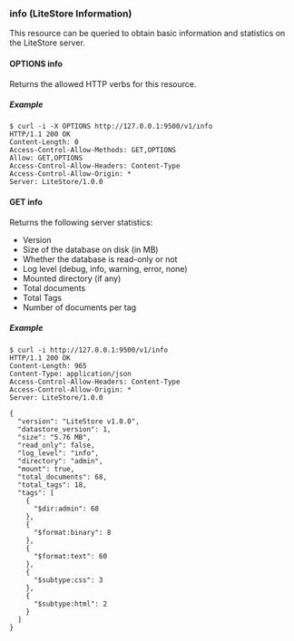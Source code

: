 ### info (LiteStore Information)

This resource can be queried to obtain basic information and statistics on the LiteStore server.

#### OPTIONS info

Returns the allowed HTTP verbs for this resource.

##### Example

```
$ curl -i -X OPTIONS http://127.0.0.1:9500/v1/info
HTTP/1.1 200 OK
Content-Length: 0
Access-Control-Allow-Methods: GET,OPTIONS
Allow: GET,OPTIONS
Access-Control-Allow-Headers: Content-Type
Access-Control-Allow-Origin: *
Server: LiteStore/1.0.0
```

#### GET info

Returns the following server statistics:

* Version
* Size of the database on disk (in MB)
* Whether the database is read-only or not
* Log level (debug, info, warning, error, none)
* Mounted directory (if any)
* Total documents
* Total Tags
* Number of documents per tag

##### Example

```
$ curl -i http://127.0.0.1:9500/v1/info
HTTP/1.1 200 OK
Content-Length: 965
Content-Type: application/json
Access-Control-Allow-Headers: Content-Type
Access-Control-Allow-Origin: *
Server: LiteStore/1.0.0

{
  "version": "LiteStore v1.0.0",
  "datastore_version": 1,
  "size": "5.76 MB",
  "read_only": false,
  "log_level": "info",
  "directory": "admin",
  "mount": true,
  "total_documents": 68,
  "total_tags": 18,
  "tags": [
    {
      "$dir:admin": 68
    },
    {
      "$format:binary": 8
    },
    {
      "$format:text": 60
    },
    {
      "$subtype:css": 3
    },
    {
      "$subtype:html": 2
    }
  ]
}
```